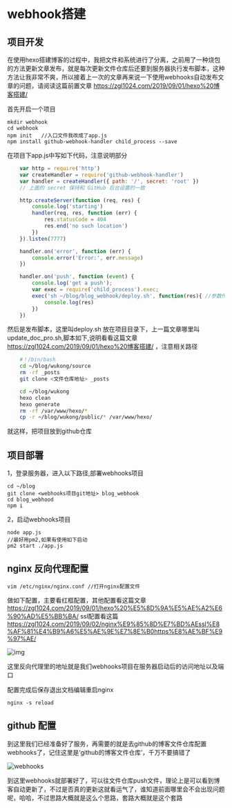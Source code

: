 # webhook搭建

## 项目开发

在使用hexo搭建博客的过程中，我把文件和系统进行了分离，之前用了一种烧包的方法更新文章发布，就是每次更新文件仓库后还要到服务器执行发布脚本，这种方法让我非常不爽，所以接着上一次的文章再来说一下使用webhooks自动发布文章的问题，请阅读这篇前置文章 https://zgl1024.com/2019/09/01/hexo%20博客搭建/


首先开启一个项目

    mkdir webhook
    cd webhook
    npm init   //入口文件我改成了app.js
    npm install github-webhook-handler child_process --save

在项目下app.js中写如下代码，注意说明部分

```javascript
    var http = require('http')
    var createHandler = require('github-webhook-handler')
    var handler = createHandler({ path: '/', secret: 'root' })
    // 上面的 secret 保持和 GitHub 后台设置的一致

    http.createServer(function (req, res) {
        console.log('starting')
        handler(req, res, function (err) {
            res.statusCode = 404
            res.end('no such location')
        })
    }).listen(7777)

    handler.on('error', function (err) {
        console.error('Error:', err.message)
    })

    handler.on('push', function (event) {
        console.log('get a push');
        var exec = require('child_process').exec;
        exec('sh ~/blog/blog_webhook/deploy.sh', function(res){ //参数传部署文件的脚本，注意路径，我是这个路径，一定要找准了
            console.log(res)
        })
    })
```

然后是发布脚本，这里叫deploy.sh 放在项目目录下，上一篇文章哪里叫update_doc_pro.sh,脚本如下,说明看看这篇文章 https://zgl1024.com/2019/09/01/hexo%20博客搭建/ ，注意相关路径

```sh
    #！/bin/bash
    cd ~/blog/wukong/source
    rm -rf _posts
    git clone <文件仓库地址> _posts

    cd ~/blog/wukong
    hexo clean
    hexo generate
    rm -rf /var/www/hexo/*
    cp -r ~/blog/wukong/public/* /var/www/hexo/
```

就这样，把项目放到github仓库


## 项目部署

1，登录服务器，进入以下路径,部署webhooks项目

    cd ~/blog
    git clone <webhooks项目git地址> blog_webhook
    cd blog_webhood
    npm i

2，启动webhooks项目

    node app.js
    //最好用pm2,如果有使用如下启动
    pm2 start ./app.js

## nginx 反向代理配置

    vim /etc/nginx/nginx.conf //打开nginx配置文件

做如下配置，主要看红框配置，其他配置看这篇文章 https://zgl1024.com/2019/09/01/hexo%20%E5%8D%9A%E5%AE%A2%E6%90%AD%E5%BB%BA/ ssl配置看这篇 https://zgl1024.com/2019/09/02/nginx%E9%85%8D%E7%BD%AEssl%E8%AF%81%E4%B9%A6%E5%AE%9E%E7%8E%B0https%E8%AE%BF%E9%97%AE/


<img src="https://gitlab.com/ZGL520/MyImages/raw/master/pic2.png" alt="img"/>
    

这里反向代理里的地址就是我们webhooks项目在服务器启动后的访问地址以及端口

配置完成后保存退出文档编辑重启nginx

    nginx -s reload

## github 配置

到这里我们已经准备好了服务，再需要的就是去github的博客文件仓库配置webhooks了，记住这里是‘github的博客文件仓库’，千万不要搞错了

![webhooks](https://gitlab.com/ZGL520/MyImages/raw/master/pic3.png)



到这里webhooks就部署好了，可以往文件仓库push文件，理论上是可以看到博客自动更新了，不过是否真的更新这就看运气了，谁知道前面哪里会不会出现问题呢，哈哈，不过思路大概就是这么个思路，套路大概就是这个套路